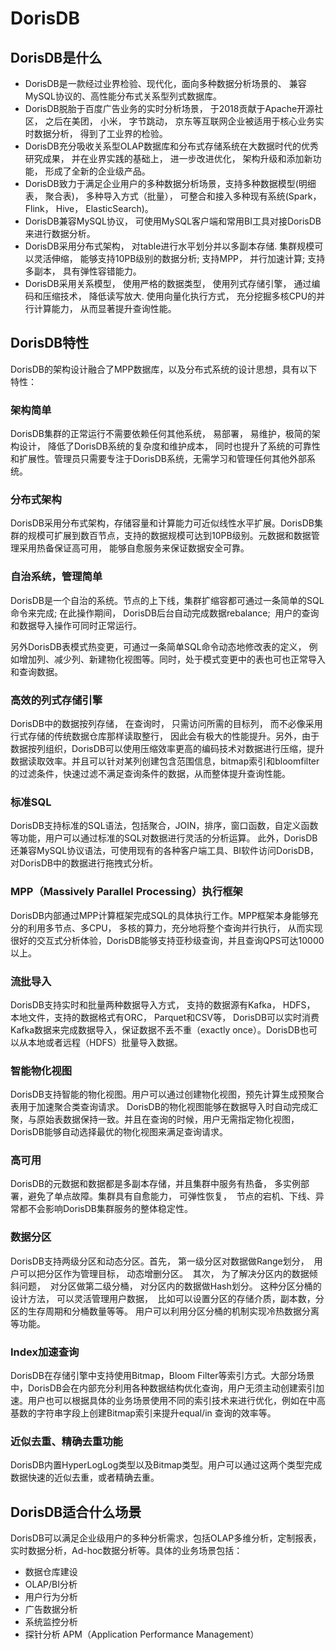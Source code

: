 # DorisDB

## DorisDB是什么

* DorisDB是一款经过业界检验、现代化，面向多种数据分析场景的、 兼容MySQL协议的、高性能分布式关系型列式数据库。
* DorisDB脱胎于百度广告业务的实时分析场景， 于2018贡献于Apache开源社区， 之后在美团， 小米， 字节跳动， 京东等互联网企业被适用于核心业务实时数据分析， 得到了工业界的检验。
* DorisDB充分吸收关系型OLAP数据库和分布式存储系统在大数据时代的优秀研究成果， 并在业界实践的基础上， 进一步改进优化， 架构升级和添加新功能， 形成了全新的企业级产品。
* DorisDB致力于满足企业用户的多种数据分析场景，支持多种数据模型(明细表， 聚合表)， 多种导入方式（批量）， 可整合和接入多种现有系统(Spark， Flink， Hive， ElasticSearch)。
* DorisDB兼容MySQL协议， 可使用MySQL客户端和常用BI工具对接DorisDB来进行数据分析。
* DorisDB采用分布式架构， 对table进行水平划分并以多副本存储. 集群规模可以灵活伸缩， 能够支持10PB级别的数据分析; 支持MPP， 并行加速计算; 支持多副本， 具有弹性容错能力。
* DorisDB采用关系模型， 使用严格的数据类型， 使用列式存储引擎， 通过编码和压缩技术， 降低读写放大. 使用向量化执行方式， 充分挖掘多核CPU的并行计算能力， 从而显著提升查询性能。

## DorisDB特性

DorisDB的架构设计融合了MPP数据库，以及分布式系统的设计思想，具有以下特性：

### 架构简单

DorisDB集群的正常运行不需要依赖任何其他系统， 易部署， 易维护，极简的架构设计， 降低了DorisDB系统的复杂度和维护成本， 同时也提升了系统的可靠性和扩展性。管理员只需要专注于DorisDB系统，无需学习和管理任何其他外部系统。

### 分布式架构

DorisDB采用分布式架构，存储容量和计算能力可近似线性水平扩展。DorisDB集群的规模可扩展到数百节点，支持的数据规模可达到10PB级别。元数据和数据管理采用热备保证高可用， 能够自愈服务来保证数据安全可靠。

### 自治系统，管理简单

DorisDB是一个自治的系统。节点的上下线，集群扩缩容都可通过一条简单的SQL命令来完成; 在此操作期间， DorisDB后台自动完成数据rebalance;  用户的查询和数据导入操作可同时正常运行。

另外DorisDB表模式热变更，可通过一条简单SQL命令动态地修改表的定义， 例如增加列、减少列、新建物化视图等。同时，处于模式变更中的表也可也正常导入和查询数据。

### 高效的列式存储引擎

DorisDB中的数据按列存储， 在查询时， 只需访问所需的目标列， 而不必像采用行式存储的传统数据仓库那样读取整行， 因此会有极大的性能提升。另外，由于数据按列组织，DorisDB可以使用压缩效率更高的编码技术对数据进行压缩，提升数据读取效率。并且可以针对某列创建包含范围信息，bitmap索引和bloomfilter的过滤条件，快速过滤不满足查询条件的数据，从而整体提升查询性能。

### 标准SQL

DorisDB支持标准的SQL语法，包括聚合，JOIN，排序，窗口函数，自定义函数等功能，用户可以通过标准的SQL对数据进行灵活的分析运算。 此外，DorisDB还兼容MySQL协议语法，可使用现有的各种客户端工具、BI软件访问DorisDB， 对DorisDB中的数据进行拖拽式分析。

### MPP（Massively Parallel Processing）执行框架

DorisDB内部通过MPP计算框架完成SQL的具体执行工作。MPP框架本身能够充分的利用多节点、多CPU， 多核的算力，充分地将整个查询并行执行， 从而实现很好的交互式分析体验，DorisDB能够支持亚秒级查询，并且查询QPS可达10000以上。

### 流批导入

DorisDB支持实时和批量两种数据导入方式， 支持的数据源有Kafka， HDFS， 本地文件，支持的数据格式有ORC， Parquet和CSV等， DorisDB可以实时消费Kafka数据来完成数据导入，保证数据不丢不重（exactly once）。DorisDB也可以从本地或者远程（HDFS）批量导入数据。

### 智能物化视图

DorisDB支持智能的物化视图。用户可以通过创建物化视图，预先计算生成预聚合表用于加速聚合类查询请求。 DorisDB的物化视图能够在数据导入时自动完成汇聚，与原始表数据保持一致。并且在查询的时候，用户无需指定物化视图，DorisDB能够自动选择最优的物化视图来满足查询请求。

### 高可用

DorisDB的元数据和数据都是多副本存储，并且集群中服务有热备， 多实例部署，避免了单点故障。集群具有自愈能力， 可弹性恢复，  节点的宕机、下线、异常都不会影响DorisDB集群服务的整体稳定性。

### 数据分区

DorisDB支持两级分区和动态分区。首先， 第一级分区对数据做Range划分，  用户可以把分区作为管理目标， 动态增删分区。  其次， 为了解决分区内的数据倾斜问题，  对分区做第二级分桶， 对分区内的数据做Hash划分。 这种分区分桶的设计方法， 可以灵活管理用户数据，  比如可以设置分区的存储介质，副本数，分区的生存周期和分桶数量等等。 用户可以利用分区分桶的机制实现冷热数据分离等功能。

### Index加速查询

DorisDB在存储引擎中支持使用Bitmap，Bloom Filter等索引方式。大部分场景中，DorisDB会在内部充分利用各种数据结构优化查询，用户无须主动创建索引加速。用户也可以根据具体的业务场景使用不同的索引技术来进行优化，例如在中高基数的字符串字段上创建Bitmap索引来提升equal/in 查询的效率等。

### 近似去重、精确去重功能

DorisDB内置HyperLogLog类型以及Bitmap类型。用户可以通过这两个类型完成数据快速的近似去重，或者精确去重。

## DorisDB适合什么场景

DorisDB可以满足企业级用户的多种分析需求，包括OLAP多维分析，定制报表，实时数据分析，Ad-hoc数据分析等。具体的业务场景包括：

* 数据仓库建设
* OLAP/BI分析
* 用户行为分析
* 广告数据分析
* 系统监控分析
* 探针分析 APM（Application Performance Management）
